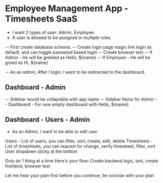 # Employee Management App - Timesheets SaaS

- I want 2 types of user: Admin, Employee.
- A user is allowed to be assigned in multiple roles.

-- First create database schema.
-- Create login page magic link login as default, and can toggle password based login
-- Create browser test
-- If Admin - He will be greeted as Hello, ${name}
-- If Employee - He will be greed as Hi, ${name}

-- As an admin, After I login. I want to be redirected to the dashboard.


## Dashboard - Admin

-- Sidebar would be collapsible with app name
-- Sidebar Items for Admin
-- Dashboard - For now empty dashboard with Hello, ${name}

## Dashboard - Users - Admin
- As an Admin, I want to be able to  edit user

Users - List of users, you can filter, sort, create, edit, delete
Timesheets - List of timesheets, you can request for change, verify timesheet, filter, sort
User dropdown sticky at the bottom

Only do 1 thing at a time
Here's your flow:  Create backend logic, test, create frontend, browser test

Let me hear your plan first before you continue, be concise with your plan

